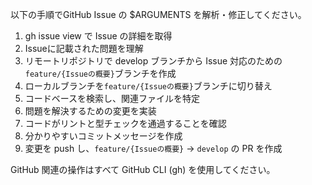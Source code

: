 以下の手順でGitHub Issue の $ARGUMENTS を解析・修正してください。

1. gh issue view で Issue の詳細を取得
2. Issueに記載された問題を理解
3. リモートリポジトリで develop ブランチから Issue 対応のための`feature/{Issueの概要}`ブランチを作成
4. ローカルブランチを`feature/{Issueの概要}`ブランチに切り替え
5. コードベースを検索し、関連ファイルを特定
6. 問題を解決するための変更を実装
7. コードがリントと型チェックを通過することを確認
8. 分かりやすいコミットメッセージを作成
9. 変更を push し、`feature/{Issueの概要}` -> `develop` の PR を作成

GitHub 関連の操作はすべて GitHub CLI (gh) を使用してください。